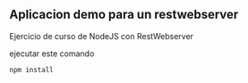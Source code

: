 ## Aplicacion demo para un restwebserver

Ejercicio de curso de NodeJS con RestWebserver

ejecutar este comando

```
npm install
```